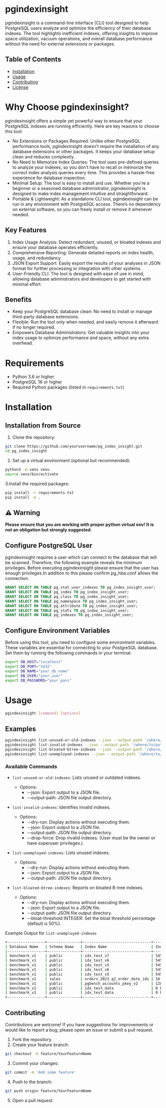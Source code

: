 # pgindexinsight
pgindexinsight is a command-line interface (CLI) tool designed to help PostgreSQL users analyze and optimize the efficiency of their database indexes. The tool highlights inefficient indexes, offering insights to improve space utilization, vacuum operations, and overall database performance without the need for external extensions or packages.

## Table of Contents
- [Installation](#installation)
- [Usage](#usage)
- [Contributing](#contributing)
- [License](#license)

# Why Choose pgindexinsight?
pgindexinsight offers a simple yet powerful way to ensure that your PostgreSQL indexes are running efficiently. Here are key reasons to choose this tool:

- No Extensions or Packages Required: Unlike other PostgreSQL performance tools, pgindexinsight doesn’t require the installation of any database extensions or other packages. It keeps your database setup clean and reduces complexity.
- No Need to Memorize Index Queries: The tool uses pre-defined queries to analyze your indexes, so you don’t have to recall or memorize the correct index analysis queries every time. This provides a hassle-free experience for database inspection.
- Minimal Setup: The tool is easy to install and use. Whether you're a beginner or a seasoned database administrator, pgindexinsight is designed to make index management intuitive and straightforward.
- Portable & Lightweight: As a standalone CLI tool, pgindexinsight can be run in any environment with PostgreSQL access. There’s no dependency on external software, so you can freely install or remove it whenever needed.

## Key Features
1. Index Usage Analysis: Detect redundant, unused, or bloated indexes and ensure your database operates efficiently.
2. Comprehensive Reporting: Generate detailed reports on index health, usage, and redundancy.
3. JSON Export Support: Easily export the results of your analyses in JSON format for further processing or integration with other systems.
4. User-Friendly CLI: The tool is designed with ease of use in mind, allowing database administrators and developers to get started with minimal effort.

## Benefits

- Keep your PostgreSQL database clean: No need to install or manage third-party database extensions.
- Flexible: Run the tool only when needed, and easily remove it afterward if no longer required.
- Empowers Database Administrators: Get valuable insights into your index usage to optimize performance and space, without any extra overhead.


# Requirements

- Python 3.6 or higher
- PostgreSQL 16 or higher
- Required Python packages (listed in `requirements.txt`)

# Installation

## Installation from Source

1. Clone the repository:

```bash
git clone https://github.com/yourusername/pg_index_insight.git
cd pg_index_insight
```

2. Set up a virtual environment (optional but recommended):

```bash
python3 -m venv venv
source venv/bin/activate
```

3.Install the required packages:

```bash
pip install -r requirements.txt
pip install -e .

```

## ⚠️ **Warning**

**Please ensure that you are working with proper python virtual env! It is not an obligation but strongly suggested.**

## Configure PostgreSQL User

pgindexinsight requires a user which can connect to the database that will be scanned. Therefore, the following example reveals the minimum privileges. Before executing pgindexinsight please ensure that the user has enough privileges.In addition to this please confirm pg_hba.conf allows the connection.

```sql
GRANT SELECT ON TABLE pg_stat_user_indexes TO pg_index_insight_user;
GRANT SELECT ON TABLE pg_index TO pg_index_insight_user;
GRANT SELECT ON TABLE pg_class TO pg_index_insight_user;
GRANT SELECT ON TABLE pg_namespace TO pg_index_insight_user;
GRANT SELECT ON TABLE pg_attribute TO pg_index_insight_user;
GRANT SELECT ON TABLE pg_stats TO pg_index_insight_user;
GRANT SELECT ON TABLE pg_indexes TO pg_index_insight_user;
```

## Configure Environment Variables

Before using this tool, you need to configure some environment variables. These variables are essential for connecting to your PostgreSQL database. Set them by running the following commands in your terminal:

```bash
export DB_HOST="localhost"
export DB_PORT="5432"
export DB_NAME="your_db_name"
export DB_USER="your_user"
export DB_PASSWORD="your_pass"
```

# Usage

```bash
pgindexinsight [command] [options]
```

## Examples

```bash
pgindexinsight list-unused-or-old-indexes --json --output-path '/where/to/put/json/'
pgindexinsight list-invalid-indexes --json --output-path '/where/to/put/json/' --dry-run
pgindexinsight list-bloated-btree-indexes --json --output-path '/where/to/put/json/' --dry-run --bloat-threshold 5
pgindexinsight list-unemployed-indexes --json --output-path '/where/to/put/json/' --dry-run
```

### Available Commands

- `list-unused-or-old-indexes`: Lists unused or outdated indexes.
    - Options:
        - --json: Export output to a JSON file.
        - --output-path: JSON file output directory.
- `list-invalid-indexes`: Identifies invalid indexes.
    - Options:
        - --dry-run: Display actions without executing them.
        - --json: Export output to a JSON file.
        - --output-path: JSON file output directory.
        - --drop-force: Drop invalid indexes. (User must be the owner or have superuser privileges.)
- `list-unemployed-indexes`: Lists unused indexes.
    - Options:
        - --dry-run: Display actions without executing them.
        - --json: Export output to a JSON file.
        - --output-path: JSON file output directory.

- `list-bloated-btree-indexes`: Reports on bloated B-tree indexes.
    - Options:
        - --dry-run: Display actions without executing them.
        - --json: Export output to a JSON file.
        - --output-path: JSON file output directory.
        - --bloat-threshold INTEGER: Set the bloat threshold percentage (default is 50%).

Example Output for `list-unemployed-indexes`

```bash
+-----------------+---------------+-------------------------------+--------------+------------------------+
| Database Name   | Schema Name   | Index Name                    | Index Size   | Category               |
|-----------------+---------------+-------------------------------+--------------+------------------------|
| benchmark_v1    | public        | idx_test_v7                   | 545 MB       | Unused&Redundant Index |
| benchmark_v1    | public        | idx_test_v6                   | 545 MB       | Unused&Redundant Index |
| benchmark_v1    | public        | idx_test_v5                   | 545 MB       | Unused&Redundant Index |
| benchmark_v1    | public        | idx_test_v6                   | 545 MB       | Duplicate Btree Index  |
| benchmark_v1    | public        | idx_test_v5                   | 545 MB       | Duplicate Btree Index  |
| benchmark_v1    | sales         | orders_2023_q2_order_date_idx | 16 kB        | Unused&Redundant Index |
| benchmark_v1    | public        | pgbench_accounts_pkey_v2      | 1285 MB      | Duplicate Unique Index |
| benchmark_v1    | public        | idx_test_data                 | 0 bytes      | Unused&Redundant Index |
| benchmark_v1    | public        | idx_test_data                 | 0 bytes      | Invalid Index          |
+-----------------+---------------+-------------------------------+--------------+------------------------+
```

## Contributing
Contributions are welcome! If you have suggestions for improvements or would like to report a bug, please open an issue or submit a pull request.

1. Fork the repository.
2. Create your feature branch:
```bash
git checkout -b feature/YourFeatureName
```
3. Commit your changes:
```bash
git commit -m 'Add some feature'
```
4. Push to the branch:
```bash
git push origin feature/YourFeatureName
```
5. Open a pull request.